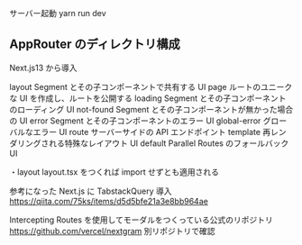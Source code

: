 サーバー起動
yarn run dev

## AppRouter のディレクトリ構成

Next.js13 から導入

layout Segment とその子コンポーネントで共有する UI
page ルートのユニークな UI を作成し、ルートを公開する
loading Segment とその子コンポーネントのローディング UI
not-found Segment とその子コンポーネントが無かった場合の UI
error Segment とその子コンポーネントのエラー UI
global-error グローバルなエラー UI
route サーバーサイドの API エンドポイント
template 再レンダリングされる特殊なレイアウト UI
default Parallel Routes のフォールバック UI

・layout
layout.tsx をつくれば import せずとも適用される

参考になった
Next.js に TabstackQuery 導入
https://qiita.com/75ks/items/d5d5bfe21a3e8bb964ae

Intercepting Routes を使用してモーダルをつくっている公式のリポジトリ
https://github.com/vercel/nextgram
別リポジトリで確認

